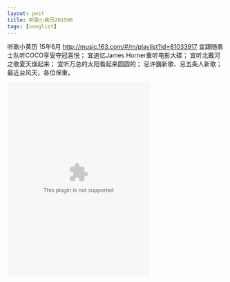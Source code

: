 ```yaml
---
layout: post
title: 听歌小黄历201506
tags: [songlist]
---
```

听歌小黄历
15年6月
http://music.163.com/#/m/playlist?id=81033917
宜跟随勇士队听COCO享受夺冠喜悦；
宜追忆James Horner重听电影大碟；
宜听北戴河之歌夏天燥起来；
宜听万总的太阳看起来圆圆的；
忌许巍新歌、忌五条人新歌；
最近台风天，各位保重。

<embed src="http://music.163.com/style/swf/widget.swf?sid=81033917&type=0&auto=0&width=310&height=430" width="330" height="450"  allowNetworking="all"></embed>
